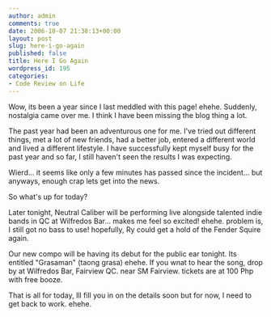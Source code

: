 ```yaml
---
author: admin
comments: true
date: 2006-10-07 21:38:13+00:00
layout: post
slug: here-i-go-again
published: false
title: Here I Go Again
wordpress_id: 195
categories:
- Code Review on Life
---
```


Wow, its been a year since I last meddled with this page! ehehe. Suddenly, nostalgia came over me. I think I have been missing the blog thing a lot.

The past year had been an adventurous one for me. I've tried out different things, met a lot of new friends, had a better job, entered a different world and lived a different lifestyle. I have successfully kept myself busy for the past year and so far, I still haven't seen the results I was expecting.

Wierd... it seems like only a few minutes has passed since the incident... but anyways, enough crap lets get into the news.

So what's up for today?

Later tonight, Neutral Caliber will be performing live alongside talented indie bands in QC at Wilfredos Bar... makes me feel so excited! ehehe. problem is, I still got no bass to use! hopefully, Ry could get a hold of the Fender Squire again.

Our new compo will be having its debut for the public ear tonight. Its entitled "Grasaman" (taong grasa) ehehe. If you wnat to hear the song, drop by at Wilfredos Bar, Fairview QC. near SM Fairview. tickets are at 100 Php with free booze.

That is all for today, Ill fill you in on the details soon but for now, I need to get back to work. ehehe.
